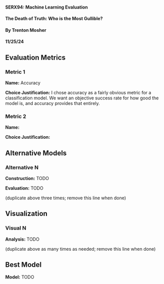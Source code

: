 #### SERX94: Machine Learning Evaluation
#### The Death of Truth: Who is the Most Gullible?
#### By Trenton Mosher
#### 11/25/24

## Evaluation Metrics
### Metric 1
**Name:** Accuracy

**Choice Justification:** 
I chose accuracy as a fairly obvious metric for a classification model. We want
an objective success rate for how good the model is, and accuracy provides that entirely.

### Metric 2
**Name:** 

**Choice Justification:** 


## Alternative Models
### Alternative N
**Construction:** TODO

**Evaluation:** TODO

(duplicate above three times; remove this line when done)


## Visualization
### Visual N
**Analysis:** TODO

(duplicate above as many times as needed; remove this line when done)

## Best Model

**Model:** TODO